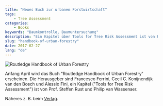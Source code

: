 ```yaml
---
title: "Neues Buch zur urbanen Forstwirtschaft"
tags: 
    - Tree Assessment
categories: 
    - Books
keywords: "Baumkontrolle, Baumuntersuchung"
description: "Ein Kapitel über Tools for Tree Risk Assessment ist von Prof. Steffen Rust und Philip van Wassenaer."
slug: "handbook-of-urban-forestry"
date: 2017-02-27
lang: "de"
---
```


![Routledge Handbook of Urban Forestry](/images/UFBook.jpg?raw=true)

Anfang April wird das Buch "Routledge Handbook of Urban Forestry" erscheinen. Die Herausgeber sind Francesco Ferrini,  Cecil C. Konijnendijk van den Bosch und Alessio Fini, ein Kapitel ("Tools for Tree Risk Assessment") ist von Prof. Steffen Rust und Philip van Wassenaer.

Näheres z. B. beim [Verlag](https://www.routledge.com/Routledge-Handbook-of-Urban-Forestry/Ferrini-Bosch-Fini/p/book/9780367352387).

